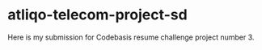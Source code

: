 # atliqo-telecom-project-sd
Here is my submission for Codebasis resume challenge project number 3. 
